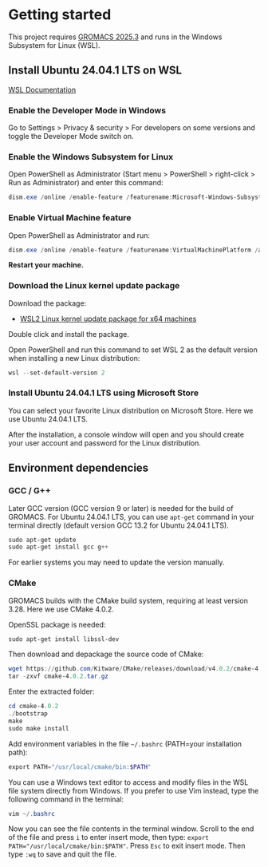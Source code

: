 # Getting started

This project requires [GROMACS 2025.3](https://manual.gromacs.org/current/index.html) and runs in the Windows Subsystem for Linux (WSL).

## Install Ubuntu 24.04.1 LTS on WSL

[WSL Documentation](https://learn.microsoft.com/en-us/windows/wsl/install-manual)

### Enable the Developer Mode in Windows

Go to Settings > Privacy & security > For developers on some versions and toggle the Developer Mode switch on.

### Enable the Windows Subsystem for Linux

Open PowerShell as Administrator (Start menu > PowerShell > right-click > Run as Administrator) and enter this command:

```Powershell
dism.exe /online /enable-feature /featurename:Microsoft-Windows-Subsystem-Linux /all /norestart
```

### Enable Virtual Machine feature

Open PowerShell as Administrator and run:

```Powershell
dism.exe /online /enable-feature /featurename:VirtualMachinePlatform /all /norestart
```

**Restart your machine.**

### Download the Linux kernel update package

Download the package:

* [WSL2 Linux kernel update package for x64 machines](https://wslstorestorage.blob.core.windows.net/wslblob/wsl_update_x64.msi)

Double click and install the package.

Open PowerShell and run this command to set WSL 2 as the default version when installing a new Linux distribution:

```powershell
wsl --set-default-version 2
```

### Install Ubuntu 24.04.1 LTS using Microsoft Store

You can select your favorite Linux distribution on Microsoft Store. Here we use Ubuntu 24.04.1 LTS.

After the installation, a console window will open and you should create your user account and password for the Linux distribution.

## Environment dependencies

### GCC / G++

Later GCC version (GCC version 9 or later) is needed for the build of GROMACS. For Ubuntu 24.04.1 LTS, you can use `apt-get` command in your terminal directly (default version GCC 13.2 for Ubuntu 24.04.1 LTS).

```powershell
sudo apt-get update
sudo apt-get install gcc g++
```

For earlier systems you may need to update the version manually.

### CMake

GROMACS builds with the CMake build system, requiring at least version 3.28. Here we use CMake 4.0.2.

OpenSSL package is needed:

```powershell
sudo apt-get install libssl-dev
```

Then download and depackage the source code of CMake:

```powershell
wget https://github.com/Kitware/CMake/releases/download/v4.0.2/cmake-4.0.2.tar.gz
tar -zxvf cmake-4.0.2.tar.gz
```

Enter the extracted folder:

```powershell
cd cmake-4.0.2
./bootstrap
make
sudo make install
```

Add environment variables in the file `~/.bashrc` (PATH=your installation path):

```powershell
export PATH="/usr/local/cmake/bin:$PATH"
```

You can use a Windows text editor to access and modify files in the WSL file system directly from Windows. If you prefer to use Vim instead, type the following command in the terminal:

```powershell
vim ~/.bashrc
```

Now you can see the file contents in the terminal window. Scroll to the end of the file and press `i` to enter insert mode, then type: `export PATH="/usr/local/cmake/bin:$PATH"`. Press `Esc` to exit insert mode. Then type `:wq` to save and quit the file.
